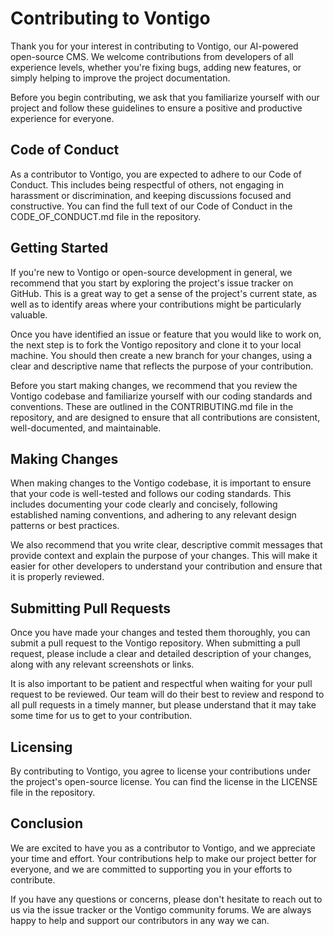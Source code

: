 # Contributing to Vontigo

Thank you for your interest in contributing to Vontigo, our AI-powered open-source CMS. We welcome contributions from developers of all experience levels, whether you're fixing bugs, adding new features, or simply helping to improve the project documentation.

Before you begin contributing, we ask that you familiarize yourself with our project and follow these guidelines to ensure a positive and productive experience for everyone.

## Code of Conduct

As a contributor to Vontigo, you are expected to adhere to our Code of Conduct. This includes being respectful of others, not engaging in harassment or discrimination, and keeping discussions focused and constructive. You can find the full text of our Code of Conduct in the CODE_OF_CONDUCT.md file in the repository.

## Getting Started

If you're new to Vontigo or open-source development in general, we recommend that you start by exploring the project's issue tracker on GitHub. This is a great way to get a sense of the project's current state, as well as to identify areas where your contributions might be particularly valuable.

Once you have identified an issue or feature that you would like to work on, the next step is to fork the Vontigo repository and clone it to your local machine. You should then create a new branch for your changes, using a clear and descriptive name that reflects the purpose of your contribution.

Before you start making changes, we recommend that you review the Vontigo codebase and familiarize yourself with our coding standards and conventions. These are outlined in the CONTRIBUTING.md file in the repository, and are designed to ensure that all contributions are consistent, well-documented, and maintainable.

## Making Changes

When making changes to the Vontigo codebase, it is important to ensure that your code is well-tested and follows our coding standards. This includes documenting your code clearly and concisely, following established naming conventions, and adhering to any relevant design patterns or best practices.

We also recommend that you write clear, descriptive commit messages that provide context and explain the purpose of your changes. This will make it easier for other developers to understand your contribution and ensure that it is properly reviewed.

## Submitting Pull Requests

Once you have made your changes and tested them thoroughly, you can submit a pull request to the Vontigo repository. When submitting a pull request, please include a clear and detailed description of your changes, along with any relevant screenshots or links.

It is also important to be patient and respectful when waiting for your pull request to be reviewed. Our team will do their best to review and respond to all pull requests in a timely manner, but please understand that it may take some time for us to get to your contribution.

## Licensing

By contributing to Vontigo, you agree to license your contributions under the project's open-source license. You can find the license in the LICENSE file in the repository.

## Conclusion

We are excited to have you as a contributor to Vontigo, and we appreciate your time and effort. Your contributions help to make our project better for everyone, and we are committed to supporting you in your efforts to contribute.

If you have any questions or concerns, please don't hesitate to reach out to us via the issue tracker or the Vontigo community forums. We are always happy to help and support our contributors in any way we can.

